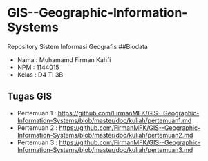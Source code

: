 # GIS--Geographic-Information-Systems
Repository Sistem Informasi Geografis
##Biodata
* Nama : Muhamamd Firman Kahfi
* NPM : 1144015
* Kelas : D4 TI 3B


## Tugas GIS
* Pertemuan 1 : https://github.com/FirmanMFK/GIS--Geographic-Information-Systems/blob/master/doc/kuliah/pertemuan1.md
* Pertemuan 2 : https://github.com/FirmanMFK/GIS--Geographic-Information-Systems/blob/master/doc/kuliah/pertemuan2.md 
* Pertemuan 3 : https://github.com/FirmanMFK/GIS--Geographic-Information-Systems/blob/master/doc/kuliah/pertemuan3.md 
